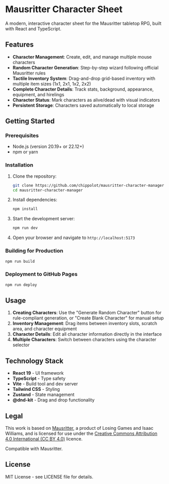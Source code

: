 # Mausritter Character Sheet

A modern, interactive character sheet for the Mausritter tabletop RPG, built with React and TypeScript.

## Features

- **Character Management**: Create, edit, and manage multiple mouse characters
- **Random Character Generation**: Step-by-step wizard following official Mausritter rules
- **Tactile Inventory System**: Drag-and-drop grid-based inventory with multiple item sizes (1x1, 2x1, 1x2, 2x2)
- **Complete Character Details**: Track stats, background, appearance, equipment, and hirelings
- **Character Status**: Mark characters as alive/dead with visual indicators
- **Persistent Storage**: Characters saved automatically to local storage

## Getting Started

### Prerequisites

- Node.js (version 20.19+ or 22.12+)
- npm or yarn

### Installation

1. Clone the repository:
   ```bash
   git clone https://github.com/chippolot/mausritter-character-manager.git
   cd mausritter-character-manager
   ```

2. Install dependencies:
   ```bash
   npm install
   ```

3. Start the development server:
   ```bash
   npm run dev
   ```

4. Open your browser and navigate to `http://localhost:5173`

### Building for Production

```bash
npm run build
```

### Deployment to GitHub Pages

```bash
npm run deploy
```

## Usage

1. **Creating Characters**: Use the "Generate Random Character" button for rule-compliant generation, or "Create Blank Character" for manual setup
2. **Inventory Management**: Drag items between inventory slots, scratch area, and character equipment
3. **Character Details**: Edit all character information directly in the interface
4. **Multiple Characters**: Switch between characters using the character selector

## Technology Stack

- **React 19** - UI framework
- **TypeScript** - Type safety
- **Vite** - Build tool and dev server
- **Tailwind CSS** - Styling
- **Zustand** - State management
- **@dnd-kit** - Drag and drop functionality

## Legal

This work is based on [Mausritter](https://mausritter.com), a product of Losing Games and Isaac Williams, and is licensed for use under the [Creative Commons Attribution 4.0 International (CC BY 4.0)](https://creativecommons.org/licenses/by/4.0/) licence.

Compatible with Mausritter.

## License

MIT License - see LICENSE file for details.
